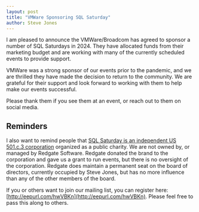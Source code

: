 ```yaml
---
layout: post
title: "VMWare Sponsoring SQL Saturday"
author: Steve Jones
---
```

I am pleased to announce the VMWare/Broadcom has agreed to sponsor a number of SQL Saturdays in 2024. They have allocated funds from their marketing budget and are working with many of the currently scheduled events to provide support. 

VMWare was a strong sponsor of our events prior to the pandemic, and we are thrilled they have made the decision to return to the community. We are grateful for their support and look forward to working with them to help make our events successful.

Please thank them if you see them at an event, or reach out to them on social media. 

## Reminders

I also want to remind people that [SQL Saturday is an independent US 501.c.3 corporation](https://blog.sqlsaturday.com/2021-11-18-nonprofit/) organized as a public charity. We are not owned by, or managed by Redgate Software. Redgate donated the brand to the corporation and gave us a grant to run events, but there is no oversight of the corporation. Redgate does maintain a permanent seat on the board of directors, currently occupied by Steve Jones, but has no more influence than any of the other members of the board.

If you or others want to join our mailing list, you can register here: [http://eepurl.com/hwVBKn](http://eepurl.com/hwVBKn). Please feel free to pass this along to others.